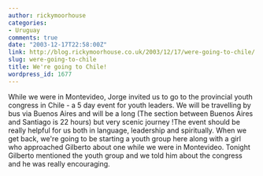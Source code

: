 ```yaml
---
author: rickymoorhouse
categories:
- Uruguay
comments: true
date: "2003-12-17T22:58:00Z"
link: http://blog.rickymoorhouse.co.uk/2003/12/17/were-going-to-chile/
slug: were-going-to-chile
title: We're going to Chile!
wordpress_id: 1677
---
```


While we were in Montevideo, Jorge invited us to go to the provincial youth congress in Chile - a 5 day event for youth leaders. We will be travelling by bus via Buenos Aires and will be a long (The section between Buenos Aires and Santiago is 22 hours) but very scenic journey !The event should be really helpful for us both in language, leadership and spiritually. When we get back, we're going to be starting a youth group here along with a girl who approached Gilberto about one while we were in Montevideo. Tonight Gilberto mentioned the youth group and we told him about the congress and he was really encouraging.

